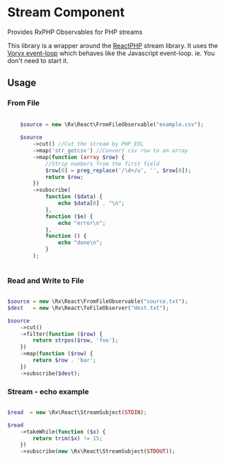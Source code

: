# Stream Component

Provides RxPHP Observables for PHP streams

This library is a wrapper around the [ReactPHP](https://github.com/reactphp/stream) stream library.  It uses the [Voryx event-loop](https://github.com/voryx/event-loop) which behaves like the Javascript event-loop.  ie. You don't need to start it.


## Usage

### From File
```php
    
    $source = new \Rx\React\FromFileObservable("example.csv");
    
    $source
        ->cut() //Cut the stream by PHP_EOL
        ->map('str_getcsv') //Convert csv row to an array
        ->map(function (array $row) {
            //Strip numbers from the first field
            $row[0] = preg_replace('/\d+/u', '', $row[0]);
            return $row;
        })
        ->subscribe(
            function ($data) {
                echo $data[0] . "\n";
            },
            function ($e) {
                echo "error\n";
            },
            function () {
                echo "done\n";
            }
        );
    
```

### Read and Write to File


```PHP

$source = new \Rx\React\FromFileObservable("source.txt");
$dest   = new \Rx\React\ToFileObserver("dest.txt");

$source
    ->cut()
    ->filter(function ($row) {
        return strpos($row, 'foo');
    })
    ->map(function ($row) {
        return $row . 'bar';
    })
    ->subscribe($dest);

```

### Stream - echo example

```PHP

$read  = new \Rx\React\StreamSubject(STDIN);

$read
    ->takeWhile(function ($x) {
        return trim($x) != 15;
    })
    ->subscribe(new \Rx\React\StreamSubject(STDOUT));
    
```    